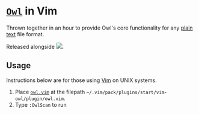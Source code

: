 # [`Owl`](https://github.com/gongahkia/owl/tree/main/src/vim) in Vim

Thrown together in an hour to provide Owl's core functionality for any [plain text](https://en.wikipedia.org/wiki/Plain_text) file format. 

Released alongside [![](https://img.shields.io/badge/owl_1.0.1-passing-green)](https://github.com/gongahkia/owl/releases/tag/1.0.1).

## Usage

Instructions below are for those using [Vim](https://www.vim.org/) on UNIX systems.

1. Place [`owl.vim`](./owl.vim) at the filepath `~/.vim/pack/plugins/start/vim-owl/plugin/owl.vim`.
2. Type `:OwlScan` to run
